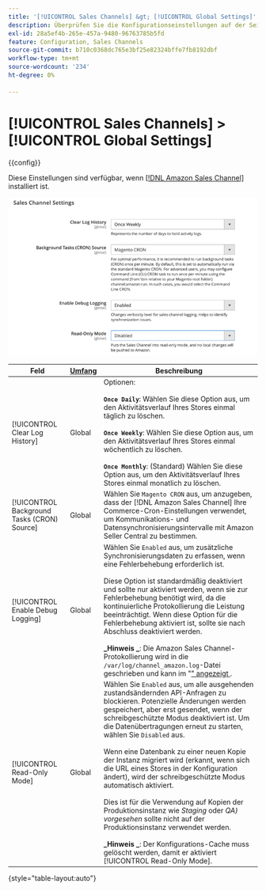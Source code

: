 ```yaml
---
title: '[!UICONTROL Sales Channels] &gt; [!UICONTROL Global Settings]'
description: Überprüfen Sie die Konfigurationseinstellungen auf der Seite [!UICONTROL Sales Channels] &gt; [!UICONTROL Global Settings] des Commerce Admin-Bereichs.
exl-id: 28a5ef4b-265e-457a-9480-96763785b5fd
feature: Configuration, Sales Channels
source-git-commit: b710c0368dc765e3bf25e82324bffe7fb8192dbf
workflow-type: tm+mt
source-wordcount: '234'
ht-degree: 0%

---
```


# [!UICONTROL Sales Channels] > [!UICONTROL Global Settings]

{{config}}

Diese Einstellungen sind verfügbar, wenn [[!DNL Amazon Sales Channel]](https://experienceleague.adobe.com/docs/commerce-channels/amazon/getting-started/install.html?lang=de) installiert ist.

![Sales Channel-Einstellungen](./assets/config-sales-channel-global-settings.png)<!-- zoom -->

| Feld | [Umfang](../getting-started/websites-stores-views.md#scope-settings) | Beschreibung |
|-----|---------|------|
| [!UICONTROL Clear Log History] | Global | Optionen: <br/><br/>**`Once Daily`**: Wählen Sie diese Option aus, um den Aktivitätsverlauf Ihres Stores einmal täglich zu löschen.<br/><br/>**`Once Weekly`**: Wählen Sie diese Option aus, um den Aktivitätsverlauf Ihres Stores einmal wöchentlich zu löschen.<br/><br/>**`Once Monthly`**: (Standard) Wählen Sie diese Option aus, um den Aktivitätsverlauf Ihres Stores einmal monatlich zu löschen. |
| [!UICONTROL Background Tasks (CRON) Source] | Global | Wählen Sie `Magento CRON` aus, um anzugeben, dass der [!DNL Amazon Sales Channel] Ihre Commerce-Cron-Einstellungen verwendet, um Kommunikations- und Datensynchronisierungsintervalle mit Amazon Seller Central zu bestimmen. |
| [!UICONTROL Enable Debug Logging] | Global | Wählen Sie `Enabled` aus, um zusätzliche Synchronisierungsdaten zu erfassen, wenn eine Fehlerbehebung erforderlich ist.<br/><br/>Diese Option ist standardmäßig deaktiviert und sollte nur aktiviert werden, wenn sie zur Fehlerbehebung benötigt wird, da die kontinuierliche Protokollierung die Leistung beeinträchtigt. Wenn diese Option für die Fehlerbehebung aktiviert ist, sollte sie nach Abschluss deaktiviert werden.<br/><br/>**_Hinweis _**: Die Amazon Sales Channel-Protokollierung wird in die `/var/log/channel_amazon.log`-Datei geschrieben und kann im &quot;[&quot; angezeigt ](../systems/developer-tools.md#operation-modes). |
| [!UICONTROL Read-Only Mode] | Global | Wählen Sie `Enabled` aus, um alle ausgehenden zustandsändernden API-Anfragen zu blockieren. Potenzielle Änderungen werden gespeichert, aber erst gesendet, wenn der schreibgeschützte Modus deaktiviert ist. Um die Datenübertragungen erneut zu starten, wählen Sie `Disabled` aus.<br/><br/>Wenn eine Datenbank zu einer neuen Kopie der Instanz migriert wird (erkannt, wenn sich die URL eines Stores in der Konfiguration ändert), wird der schreibgeschützte Modus automatisch aktiviert.<br/><br/>Dies ist für die Verwendung auf Kopien der Produktionsinstanz wie _Staging_ oder _QA) vorgesehen_ sollte nicht auf der Produktionsinstanz verwendet werden.<br/><br/>**_Hinweis _**: Der Konfigurations-Cache muss gelöscht werden, damit er aktiviert [!UICONTROL Read-Only Mode]. |

{style="table-layout:auto"}
